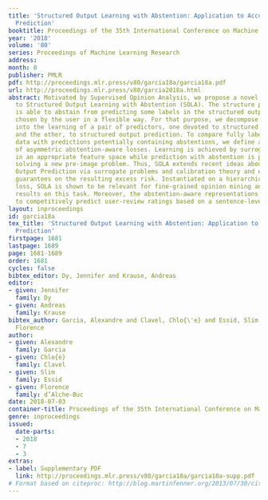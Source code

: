 ```yaml
---
title: 'Structured Output Learning with Abstention: Application to Accurate Opinion
  Prediction'
booktitle: Proceedings of the 35th International Conference on Machine Learning
year: '2018'
volume: '80'
series: Proceedings of Machine Learning Research
address: 
month: 0
publisher: PMLR
pdf: http://proceedings.mlr.press/v80/garcia18a/garcia18a.pdf
url: http://proceedings.mlr.press/v80/garcia2018a.html
abstract: Motivated by Supervised Opinion Analysis, we propose a novel framework devoted
  to Structured Output Learning with Abstention (SOLA). The structure prediction model
  is able to abstain from predicting some labels in the structured output at a cost
  chosen by the user in a flexible way. For that purpose, we decompose the problem
  into the learning of a pair of predictors, one devoted to structured abstention
  and the other, to structured output prediction. To compare fully labeled training
  data with predictions potentially containing abstentions, we define a wide class
  of asymmetric abstention-aware losses. Learning is achieved by surrogate regression
  in an appropriate feature space while prediction with abstention is performed by
  solving a new pre-image problem. Thus, SOLA extends recent ideas about Structured
  Output Prediction via surrogate problems and calibration theory and enjoys statistical
  guarantees on the resulting excess risk. Instantiated on a hierarchical abstention-aware
  loss, SOLA is shown to be relevant for fine-grained opinion mining and gives state-of-the-art
  results on this task. Moreover, the abstention-aware representations can be used
  to competitively predict user-review ratings based on a sentence-level opinion predictor.
layout: inproceedings
id: garcia18a
tex_title: 'Structured Output Learning with Abstention: Application to Accurate Opinion
  Prediction'
firstpage: 1681
lastpage: 1689
page: 1681-1689
order: 1681
cycles: false
bibtex_editor: Dy, Jennifer and Krause, Andreas
editor:
- given: Jennifer
  family: Dy
- given: Andreas
  family: Krause
bibtex_author: Garcia, Alexandre and Clavel, Chlo{\'e} and Essid, Slim and d'Alche-Buc,
  Florence
author:
- given: Alexandre
  family: Garcia
- given: Chlo{é}
  family: Clavel
- given: Slim
  family: Essid
- given: Florence
  family: d’Alche-Buc
date: 2018-07-03
container-title: Proceedings of the 35th International Conference on Machine Learning
genre: inproceedings
issued:
  date-parts:
  - 2018
  - 7
  - 3
extras:
- label: Supplementary PDF
  link: http://proceedings.mlr.press/v80/garcia18a/garcia18a-supp.pdf
# Format based on citeproc: http://blog.martinfenner.org/2013/07/30/citeproc-yaml-for-bibliographies/
---
```

